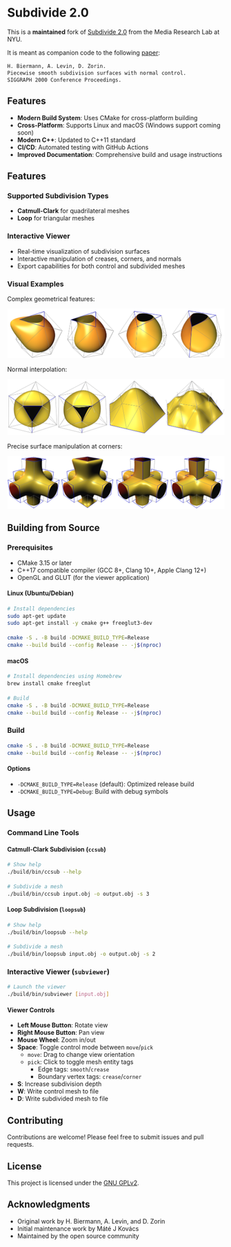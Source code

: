 # Subdivide 2.0

This is a **maintained** fork of [Subdivide 2.0](https://cs.nyu.edu/home/people/in_memoriam/biermann/subdivision) from the Media Research Lab at NYU.

It is meant as companion code to the following [paper](doc/piecewise-smooth.pdf):
```
H. Biermann, A. Levin, D. Zorin.
Piecewise smooth subdivision surfaces with normal control.
SIGGRAPH 2000 Conference Proceedings.
```

## Features

- **Modern Build System**: Uses CMake for cross-platform building
- **Cross-Platform**: Supports Linux and macOS (Windows support coming soon)
- **Modern C++**: Updated to C++11 standard
- **CI/CD**: Automated testing with GitHub Actions
- **Improved Documentation**: Comprehensive build and usage instructions

## Features

### Supported Subdivision Types

- **Catmull-Clark** for quadrilateral meshes
- **Loop** for triangular meshes

### Interactive Viewer

- Real-time visualization of subdivision surfaces
- Interactive manipulation of creases, corners, and normals
- Export capabilities for both control and subdivided meshes

### Visual Examples

Complex geometrical features:

![examples of complex features](doc/images/5.png)

Normal interpolation:

![normal interpolation](doc/images/6.png)

Precise surface manipulation at corners:

![surface manipulation with corners](doc/images/8.png)

## Building from Source

### Prerequisites

- CMake 3.15 or later
- C++17 compatible compiler (GCC 8+, Clang 10+, Apple Clang 12+)
- OpenGL and GLUT (for the viewer application)

#### Linux (Ubuntu/Debian)

```bash
# Install dependencies
sudo apt-get update
sudo apt-get install -y cmake g++ freeglut3-dev

cmake -S . -B build -DCMAKE_BUILD_TYPE=Release
cmake --build build --config Release -- -j$(nproc)
```

#### macOS

```bash
# Install dependencies using Homebrew
brew install cmake freeglut

# Build
cmake -S . -B build -DCMAKE_BUILD_TYPE=Release
cmake --build build --config Release -- -j$(nproc)
```

### Build

```bash
cmake -S . -B build -DCMAKE_BUILD_TYPE=Release
cmake --build build --config Release -- -j$(nproc)
```

#### Options

- `-DCMAKE_BUILD_TYPE=Release` (default): Optimized release build
- `-DCMAKE_BUILD_TYPE=Debug`: Build with debug symbols

## Usage

### Command Line Tools

#### Catmull-Clark Subdivision (`ccsub`)

```bash
# Show help
./build/bin/ccsub --help

# Subdivide a mesh
./build/bin/ccsub input.obj -o output.obj -s 3
```

#### Loop Subdivision (`loopsub`)

```bash
# Show help
./build/bin/loopsub --help

# Subdivide a mesh
./build/bin/loopsub input.obj -o output.obj -s 2
```

### Interactive Viewer (`subviewer`)

```bash
# Launch the viewer
./build/bin/subviewer [input.obj]
```

#### Viewer Controls

- **Left Mouse Button**: Rotate view
- **Right Mouse Button**: Pan view
- **Mouse Wheel**: Zoom in/out
- **Space**: Toggle control mode between `move`/`pick`
  - `move`: Drag to change view orientation
  - `pick`: Click to toggle mesh entity tags
    - Edge tags: `smooth`/`crease`
    - Boundary vertex tags: `crease`/`corner`
- **S**: Increase subdivision depth
- **W**: Write control mesh to file
- **D**: Write subdivided mesh to file

## Contributing

Contributions are welcome! Please feel free to submit issues and pull requests.

## License

This project is licensed under the [GNU GPLv2](LICENSE).

## Acknowledgments

- Original work by H. Biermann, A. Levin, and D. Zorin
- Initial maintenance work by Máté J Kovács
- Maintained by the open source community
